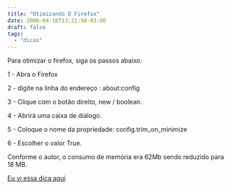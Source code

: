 ```yaml
---
title: "Otimizando O Firefox"
date: 2006-04-16T13:21:50-03:00
draft: false
tags:
  - "dicas"
---
```


Para otimizar o firefox, siga os passos abaixo:

1 - Abra o Firefox

2 - digite na linha do endereço : about:config

3 - Clique com o botão direito, new / boolean.

4 - Abrirá uma caixa de diálogo.

5 - Coloque o nome da propriedade: config.trim_on_minimize

6 - Escolher o valor True.

Conforme o autor, o consumo de memória era 62Mb sendo reduzido para 18 MB.

[Eu vi essa dica aqui](https://meiobit.com/arq/007735.html)
